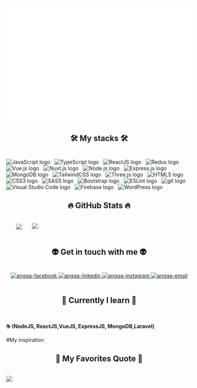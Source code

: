 <a href="#" target="_blank">
  <img src="images/angga.svg" width="1200" alt="" />
</a>

<h2 align="center">🛠 My stacks 🛠</h2>
<br>
<!-- https://simpleicons.org/ -->
<span><img src="https://img.shields.io/badge/JavaScript-282C34?logo=javascript&logoColor=F7DF1E" alt="JavaScript logo" title="JavaScript" height="25" /></span>
&nbsp;
<span><img src="https://img.shields.io/badge/TypeScript-282C34?logo=typescript&logoColor=3178C6" alt="TypeScript logo" title="TypeScript" height="25" /></span>
&nbsp;
<span><img src="https://img.shields.io/badge/ReactJS-282C34?logo=react&logoColor=61DAFB" alt="ReactJS logo" title="ReactJS" height="25" /></span>
&nbsp;
<span><img src="https://img.shields.io/badge/q-282C34?logo=redux&logoColor=764ABC" alt="Redux logo" title="Redux" height="25" /></span>
&nbsp;
<span><img src="https://img.shields.io/badge/Vue.js-282C34?logo=vue.js&logoColor=4FC08D" alt="Vue.js logo" title="Vue.js" height="25" /></span>
&nbsp;
<span><img src="https://img.shields.io/badge/Nuxt.js-282C34?logo=nuxt.js&logoColor=4FC08D" alt="Nuxt.js logo" title="Nuxt.js" height="25" /></span>
&nbsp;
<span><img src="https://img.shields.io/badge/Node.js-282C34?logo=node.js&logoColor=00F200" alt="Node.js logo" title="Node.js" height="25" /></span>
&nbsp;
<span><img src="https://img.shields.io/badge/Express-282C34?logo=express&logoColor=FFFFFF" alt="Express.js logo" title="Express.js" height="25" /></span>
&nbsp;
<span><img src="https://img.shields.io/badge/MongoDB-282C34?logo=mongodb&logoColor=47A248" alt="MongoDB logo" title="MongoDB" height="25" /></span>
&nbsp;
<span><img src="https://img.shields.io/badge/Tailwind%20CSS-282C34?logo=tailwind-css&logoColor=38B2AC" alt="TailwindCSS logo" title="TailwindCSS" height="25" /></span>
&nbsp;
<span><img src="https://img.shields.io/badge/Three.js-282C34?logo=three.js&logoColor=FFFFFF" alt="Three.js logo" title="Three.js" height="25" /></span>
&nbsp;
<span><img src="https://img.shields.io/badge/HTML5-282C34?logo=html5&logoColor=E34F26" alt="HTML5 logo" title="HTML5" height="25" /></span>
&nbsp;
<span><img src="https://img.shields.io/badge/CSS3-282C34?logo=css3&logoColor=1572B6" alt="CSS3 logo" title="CSS3" height="25" /></span>
&nbsp;
<span><img src="https://img.shields.io/badge/Sass-282C34?logo=sass&logoColor=CC6699" alt="SASS logo" title="SASS" height="25" /></span>
&nbsp;
<span><img src="https://img.shields.io/badge/Bootstrap-282C34?logo=bootstrap&logoColor=7952B3" alt="Bootstrap logo" title="Bootstrap" height="25" /></span>
&nbsp;
<span><img src="https://img.shields.io/badge/ESLint-282C34?logo=eslint&logoColor=4B32C3" alt="ESLint logo" title="ESLint" height="25" /></span>
&nbsp;
<span><img src="https://img.shields.io/badge/git-282C34?logo=git&logoColor=F05032" alt="git logo" title="git" height="25" /></span>
&nbsp;
<span><img src="https://img.shields.io/badge/VS%20Code-282C34?logo=visual-studio-code&logoColor=007ACC" alt="Visual Studio Code logo" title="Visual Studio Code" height="25" /></span>
&nbsp;
<span><img src="https://img.shields.io/badge/Firebase-282C34?logo=firebase&logoColor=FFCA28" alt="Firebase logo" title="Firebase" height="25" /></span>
&nbsp;
<span><img src="https://img.shields.io/badge/WordPress-282C34?logo=wordPress&logoColor=21759B" alt="WordPress logo" title="WordPress" height="25" /></span>
&nbsp;

<br>
<h2 align="center">🔥 GitHub Stats 🔥</h2>
<!-- https://github.com/anuraghazra/github-readme-stats -->
<br>
<div align=center>
  <a href="#" title="EurusK">
    <img width="315" align="center" src="https://github-readme-stats.vercel.app/api/top-langs/?username=clauze1437&hide=c%23,powershell,Mathematica,Ruby,Objective-C,Objective-C%2b%2b,Cuda&title_color=61dafb&text_color=ffffff&icon_color=61dafb&bg_color=20232a&langs_count=8&layout=compact&border_color=61dafb&hide_border=true" />
  </a>
  <a href="#" title="EurusK">
    <img align="right" width="434" src="https://github-readme-stats.vercel.app/api?username=clauze1437&show_icons=true&theme=react&border_color=61dafb&hide_border=true" />
  </a>
</div>

<br>
<h2 align="center">👽 Get in touch with me 👽</h2>
<br>
<!-- https://icons8.com -->
<div align="center">
  <a href="https://www.facebook.com/anggafgh" target="blank">
    <img src="https://img.icons8.com/bubbles/100/000000/facebook-new.png" alt="angga-facebook" />
  </a>
  <a href="https://www.linkedin.com/in/eurusk/" target="blank">
    <img src="https://img.icons8.com/bubbles/100/000000/linkedin.png" alt="angga-linkedin" />
  </a>
  <a href="https://www.instagram.com/angga.kusumaa/" target="blank">
    <img src="https://img.icons8.com/bubbles/100/000000/instagram.png" alt="angga-instagram" />
  </a>
  <a href="mailto:manggakusuma810@gmail.com" target="top">
    <img src="https://img.icons8.com/bubbles/100/000000/apple-mail.png" alt="angga-email" />
  </a>
</div>

<br>

<h2 align="center">📖 Currently I learn 📖</h2>
<br>
<p>
    <strong>☕  (NodeJS, ReactJS,VueJS, ExpressJS, MongoDB,Laravel)</strong>
  </a>


#My inspiration
<br>
<h2 align="center">📑 My Favorites Quote 📑</h2>
<br>
<a href="#" target="_blank">
  <img src="https://2.bp.blogspot.com/-NTO0R9Kfry4/W1IOuUDf3pI/AAAAAAAAHOE/Ww1guF_sQ_IIoe_mdY-NbJ5dMUobgpQsQCLcBGAs/s1600/Quote-37.png" />
</a>

